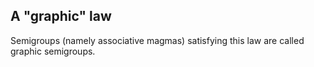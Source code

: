 ## A "graphic" law

Semigroups (namely associative magmas) satisfying this law are called graphic semigroups.

